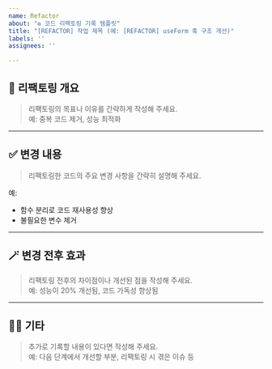 ```yaml
---
name: Refactor
about: "♻️ 코드 리팩토링 기록 템플릿"
title: "[REFACTOR] 작업 제목 (예: [REFACTOR] useForm 훅 구조 개선)"
labels: ''
assignees: ''

---
```


## 📄 리팩토링 개요  
> 리팩토링의 목표나 이유를 간략하게 작성해 주세요.  
> 예: 중복 코드 제거, 성능 최적화

<!-- 아래에 입력 -->

---

## ✅ 변경 내용  
> 리팩토링한 코드의 주요 변경 사항을 간략히 설명해 주세요.  

예:  
- 함수 분리로 코드 재사용성 향상  
- 불필요한 변수 제거  

<!-- 아래에 입력 -->

---

## 🪄 변경 전후 효과  
> 리팩토링 전후의 차이점이나 개선된 점을 작성해 주세요.  
> 예: 성능이 20% 개선됨, 코드 가독성 향상됨

<!-- 아래에 입력 -->

---

## 🙋🏻 기타  
> 추가로 기록할 내용이 있다면 작성해 주세요.  
> 예: 다음 단계에서 개선할 부분, 리팩토링 시 겪은 이슈 등

<!-- 아래에 입력 -->

